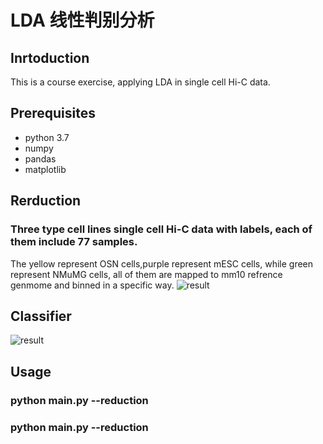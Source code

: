 # LDA 线性判别分析

## Inrtoduction
This is a course exercise, applying LDA in single cell Hi-C data.

## Prerequisites
- python 3.7
- numpy
- pandas
- matplotlib

## Rerduction
### Three type cell lines single cell Hi-C data with labels, each of them include 77 samples.
The yellow represent OSN cells,purple represent mESC cells, while green represent NMuMG cells, all of them are mapped to mm10 refrence genmome and binned in a specific way.
![result](https://github.com/401244520/ML-Course/blob/master/reduction.png?raw=true)

## Classifier
![result](https://github.com/401244520/ML-Course/blob/master/classifier.png?raw=true)

## Usage
### python main.py --reduction
### python main.py --reduction

